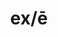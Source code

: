 ---
title: ex/ē
meaning: out of
ch: [two, four, nine, mt, mt8thru9]
pos: preposition
di: (takes ablative)
six: y
---
